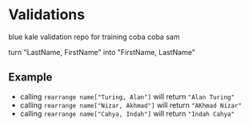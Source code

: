 # Validations
blue kale validation repo for training
coba coba sam

turn "LastName, FirstName" into "FirstName, LastName"

## Example

* calling `rearrange name["Turing, Alan"]` will return `"Alan Turing"`
* calling `rearrange name["Nizar, Akhmad"]` will return `"AKhmad Nizar"`
* calling `rearrange name["Cahya, Indah"]` will return `"Indah Cahya"
`
